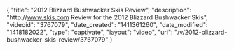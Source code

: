 {
    "title": "2012 Blizzard Bushwacker Skis Review",
    "description": "http:\/\/www.skis.com Review for the 2012 Blizzard Bushwacker Skis",
    "videoid": "3767079",
    "date_created": "1411361260",
    "date_modified": "1418182022",
    "type": "captivate",
    "layout": "video",
    "url": "\/v\/2012-blizzard-bushwacker-skis-review\/3767079"
}